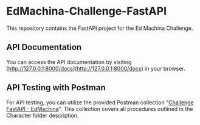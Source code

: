# EdMachina-Challenge-FastAPI
This repository contains the FastAPI project for the Ed Machina Challenge.

## API Documentation

You can access the API documentation by visiting [http://127.0.0.1:8000/docs](http://127.0.0.1:8000/docs) in your browser.

## API Testing with Postman

For API testing, you can utilize the provided Postman collection "[Challenge FastAPI - EdMachina](https://www.postman.com/salascuna-system/workspace/challenge-fastapi-edmachina/overview)". This collection covers all procedures outlined in the Character folder description.
